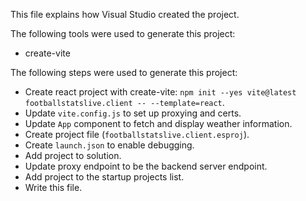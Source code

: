 This file explains how Visual Studio created the project.

The following tools were used to generate this project:
- create-vite

The following steps were used to generate this project:
- Create react project with create-vite: `npm init --yes vite@latest footballstatslive.client -- --template=react`.
- Update `vite.config.js` to set up proxying and certs.
- Update `App` component to fetch and display weather information.
- Create project file (`footballstatslive.client.esproj`).
- Create `launch.json` to enable debugging.
- Add project to solution.
- Update proxy endpoint to be the backend server endpoint.
- Add project to the startup projects list.
- Write this file.
